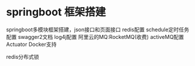 # springboot 框架搭建

springboot多模块框架搭建，json接口和页面接口
redis配置
schedule定时任务配置
swagger2文档
log4j配置
阿里云的MQ:RocketMQ(收费)
activeMQ配置
Actuator
Docker支持

redis分布式锁
